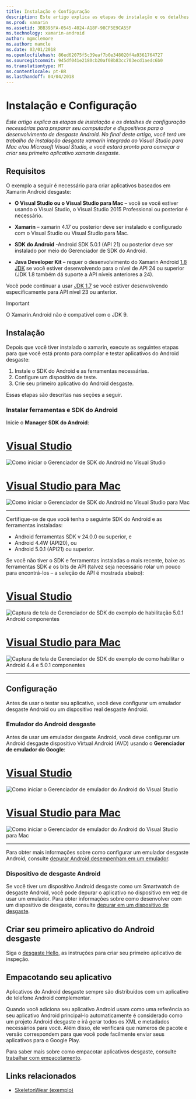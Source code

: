 ```yaml
---
title: Instalação e Configuração
description: Este artigo explica as etapas de instalação e os detalhes de configuração necessárias para preparar seu computador e dispositivos para o desenvolvimento de desgaste Android. No final deste artigo, você terá um trabalho de instalação desgaste xamarin integrada ao Visual Studio para Mac e/ou Microsoft Visual Studio, e você estará pronto para começar a criar seu primeiro aplicativo xamarin desgaste.
ms.prod: xamarin
ms.assetid: 3BB395FA-0545-4024-A18F-98CF5E9CA55F
ms.technology: xamarin-android
author: mgmclemore
ms.author: mamcle
ms.date: 03/01/2018
ms.openlocfilehash: 86ed62075f5c39eaf7b0e348020f4a9361764727
ms.sourcegitcommit: 945df041e2180cb20af08b83cc703ecd1aedc6b0
ms.translationtype: MT
ms.contentlocale: pt-BR
ms.lasthandoff: 04/04/2018
---
```

# <a name="setup-and-installation"></a>Instalação e Configuração

_Este artigo explica as etapas de instalação e os detalhes de configuração necessárias para preparar seu computador e dispositivos para o desenvolvimento de desgaste Android. No final deste artigo, você terá um trabalho de instalação desgaste xamarin integrada ao Visual Studio para Mac e/ou Microsoft Visual Studio, e você estará pronto para começar a criar seu primeiro aplicativo xamarin desgaste._

## <a name="requirements"></a>Requisitos

O exemplo a seguir é necessário para criar aplicativos baseados em Xamarin Android desgaste:

-   **O Visual Studio ou o Visual Studio para Mac** &ndash; você se você estiver usando o Visual Studio, o Visual Studio 2015 Professional ou posterior é necessário.

-   **Xamarin** &ndash; xamarin 4.17 ou posterior deve ser instalado e configurado com o Visual Studio ou Visual Studio para Mac.

-   **SDK do Android** -Android SDK 5.0.1 (API 21) ou posterior deve ser instalado por meio do Gerenciador de SDK do Android.

-   **Java Developer Kit** &ndash; requer o desenvolvimento do Xamarin Android [1.8 JDK](http://www.oracle.com/technetwork/java/javase/downloads/jdk8-downloads-2133151.html) se você estiver desenvolvendo para o nível de API 24 ou superior (JDK 1.8 também dá suporte a API níveis anteriores a 24).

Você pode continuar a usar [JDK 1.7](http://www.oracle.com/technetwork/java/javase/downloads/jdk7-downloads-1880260.html) se você estiver desenvolvendo especificamente para API nível 23 ou anterior.

> [!IMPORTANT]
> O Xamarin.Android não é compatível com o JDK 9.

## <a name="installation"></a>Instalação

Depois que você tiver instalado o xamarin, execute as seguintes etapas para que você está pronto para compilar e testar aplicativos do Android desgaste: 

1.  Instale o SDK do Android e as ferramentas necessárias.
2.  Configure um dispositivo de teste.
3.  Crie seu primeiro aplicativo do Android desgaste.

Essas etapas são descritas nas seções a seguir.


### <a name="install-android-sdk-and-tools"></a>Instalar ferramentas e SDK do Android 

Inicie o **Manager SDK do Android**: 

# <a name="visual-studiotabvswin"></a>[Visual Studio](#tab/vswin)

![Como iniciar o Gerenciador de SDK do Android no Visual Studio](installation-images/vs/sdk-menu.png)

# <a name="visual-studio-for-mactabvsmac"></a>[Visual Studio para Mac](#tab/vsmac)

![Como iniciar o Gerenciador de SDK do Android no Visual Studio para Mac](installation-images/xs/sdk-menu.png)

-----


Certifique-se de que você tenha o seguinte SDK do Android e as ferramentas instaladas:

* Android ferramentas SDK v 24.0.0 ou superior, e
* Android 4.4W (API20), ou
* Android 5.0.1 (API21) ou superior.

Se você não tiver o SDK e ferramentas instaladas o mais recente, baixe as ferramentas SDK *e* os bits de API (talvez seja necessário rolar um pouco para encontrá-los &ndash; a seleção de API é mostrada abaixo): 

# <a name="visual-studiotabvswin"></a>[Visual Studio](#tab/vswin)

![Captura de tela de Gerenciador de SDK do exemplo de habilitação 5.0.1 Android componentes](installation-images/vs/sdk-select.png)

# <a name="visual-studio-for-mactabvsmac"></a>[Visual Studio para Mac](#tab/vsmac)

![Captura de tela de Gerenciador de SDK do exemplo de como habilitar o Android 4.4 e 5.0.1 componentes](installation-images/xs/sdk-select.png)

-----


## <a name="configuration"></a>Configuração

Antes de usar o testar seu aplicativo, você deve configurar um emulador desgaste Android ou um dispositivo real desgaste Android. 


### <a name="android-wear-emulator"></a>Emulador do Android desgaste

Antes de usar um emulador desgaste Android, você deve configurar um Android desgaste dispositivo Virtual Android (AVD) usando o **Gerenciador de emulador do Google**:

# <a name="visual-studiotabvswin"></a>[Visual Studio](#tab/vswin)

![Como iniciar o Gerenciador de emulador do Android do Visual Studio](installation-images/vs/emulator-menu.png)

# <a name="visual-studio-for-mactabvsmac"></a>[Visual Studio para Mac](#tab/vsmac)

![Como iniciar o Gerenciador de emulador do Android do Visual Studio para Mac](installation-images/xs/emulator-menu.png)

-----

Para obter mais informações sobre como configurar um emulador desgaste Android, consulte [depurar Android desempenham em um emulador](~/android/wear/deploy-test/debug-on-emulator.md).


### <a name="android-wear-device"></a>Dispositivo de desgaste Android

Se você tiver um dispositivo Android desgaste como um Smartwatch de desgaste Android, você pode depurar o aplicativo no dispositivo em vez de usar um emulador. Para obter informações sobre como desenvolver com um dispositivo de desgaste, consulte [depurar em um dispositivo de desgaste](~/android/wear/deploy-test/debug-on-device.md).


## <a name="create-your-first-android-wear-app"></a>Criar seu primeiro aplicativo do Android desgaste

Siga o [desgaste Hello,](~/android/wear/get-started/hello-wear.md) as instruções para criar seu primeiro aplicativo de inspeção.


## <a name="packaging-your-app"></a>Empacotando seu aplicativo

Aplicativos do Android desgaste sempre são distribuídos com um aplicativo de telefone Android complementar. 

Quando você adiciona seu aplicativo Android usam como uma referência ao seu aplicativo Android principal-lo automaticamente é considerado como um projeto Android desgaste e irá gerar todos os XML e metadados necessários para você. Além disso, ele verificará que números de pacote e versão correspondem para que você pode facilmente enviar seus aplicativos para o Google Play. 

Para saber mais sobre como empacotar aplicativos desgaste, consulte [trabalhar com empacotamento](~/android/wear/deploy-test/packaging.md).


## <a name="related-links"></a>Links relacionados

- [SkeletonWear (exemplo)](https://developer.xamarin.com/samples/SkeletonWear/)
